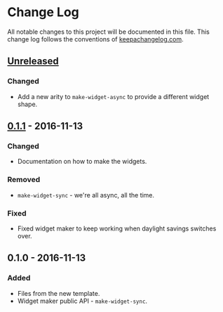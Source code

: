 # Change Log
All notable changes to this project will be documented in this file. This change log follows the conventions of [keepachangelog.com](http://keepachangelog.com/).

## [Unreleased]
### Changed
- Add a new arity to `make-widget-async` to provide a different widget shape.

## [0.1.1] - 2016-11-13
### Changed
- Documentation on how to make the widgets.

### Removed
- `make-widget-sync` - we're all async, all the time.

### Fixed
- Fixed widget maker to keep working when daylight savings switches over.

## 0.1.0 - 2016-11-13
### Added
- Files from the new template.
- Widget maker public API - `make-widget-sync`.

[Unreleased]: https://github.com/your-name/line-reader/compare/0.1.1...HEAD
[0.1.1]: https://github.com/your-name/line-reader/compare/0.1.0...0.1.1
